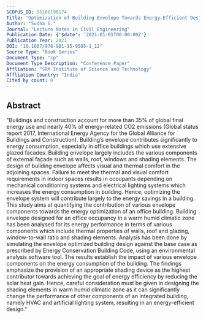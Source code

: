 ```yaml
---
SCOPUS_ID: 85106196174
Title: "Optimization of Building Envelope Towards Energy-Efficient Design"
Author: "Sudha G."
Journal: "Lecture Notes in Civil Engineering"
Publication Date: {'$date': '2021-01-01T00:00:00Z'}
Publication Year: 2021
DOI: "10.1007/978-981-15-9585-1_12"
Source Type: "Book Series"
Document Type: "cp"
Document Type Description: "Conference Paper"
Affliation: "SRM Institute of Science and Technology"
Affliation Country: "India"
Cited by count: 0
---
```


## Abstract
"Buildings and construction account for more than 35% of global final energy use and nearly 40% of energy-related CO2 emissions (Global status report 2017, International Energy Agency for the Global Alliance for Buildings and Construction). Building’s envelope contributes significantly to energy consumption, especially in office buildings which use extensive glazed facades. Building envelope largely includes the various components of external façade such as walls, roof, windows and shading elements. The design of building envelope affects visual and thermal comfort in the adjoining spaces. Failure to meet the thermal and visual comfort requirements in indoor spaces results in occupants depending on mechanical conditioning systems and electrical lighting systems which increases the energy consumption in building. Hence, optimizing the envelope system will contribute largely to the energy savings in a building. This study aims at quantifying the contribution of various envelope components towards the energy optimization of an office building. Building envelope designed for an office occupancy in a warm humid climatic zone has been analysed for its energy performance in terms of various components which include thermal properties of walls, roof and glazing, window-to-wall ratio and shading elements. Analysis has been done by simulating the envelope optimized building design against the base case as prescribed by Energy Conservation Building Code, using an environmental analysis software tool. The results establish the impact of various envelope components on the energy consumption of the building. The findings emphasize the provision of an appropriate shading device as the highest contributor towards achieving the goal of energy efficiency by reducing the solar heat gain. Hence, careful consideration must be given in designing the shading elements in warm humid climatic zone as it can significantly change the performance of other components of an integrated building, namely HVAC and artificial lighting system, resulting in an energy-efficient design."
